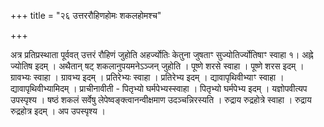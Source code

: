 +++
title = "२६ उत्तररौहिणहोमः शकलहोमश्च"

+++

अत्र प्रतिप्रस्थाता पूर्ववत् उत्तरं रौहिणं जुहोति अहर्ज्योतिः केतुना जुषताꣳ सुज्योतिर्ज्योतिषाꣳ स्वाहा १। अह्ने ज्योतिष इदम् । अथैतान् षट् शकलानुपयमनेऽञ्जन् जुहोति । पूष्णे शरसे स्वाहा । पूष्णे शरस इदम् । ग्रावभ्यः स्वाहा । ग्रावभ्य इदम् । प्रतिरेभ्यः स्वाहा । प्रतिरेभ्य इदम् । द्यावापृथिवीभ्याꣳ स्वाहा । द्यावापृथिवीभ्यामिदम् । प्राचीनावीती - पितृभ्यो घर्मपेभ्यस्स्वाहा । पितृभ्यो घर्मपेभ्य इदम् । यज्ञोपवीत्यप उपस्पृश्य । षष्ठं शकलं सर्वेषु लेपेष्वङ्क्त्वानन्वीक्षमाण उदञ्चन्निरस्यति । रुद्राय रुद्रहोत्रे स्वाहा । रुद्राय रुद्रहोत्र इदम् । अप उपस्पृश्य ।
